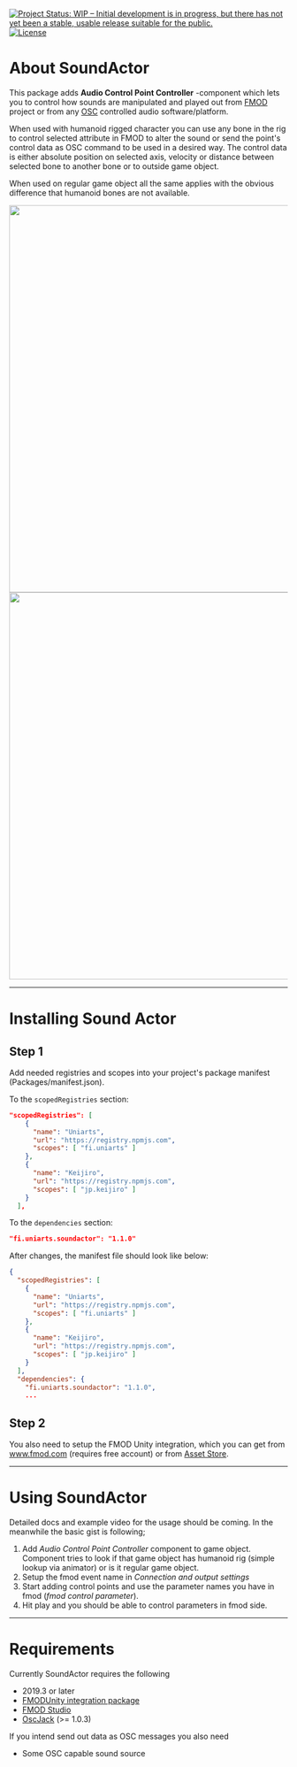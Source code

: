 [![Project Status: WIP – Initial development is in progress, but there has not yet been a stable, usable release suitable for the public.](https://www.repostatus.org/badges/latest/wip.svg)](https://www.repostatus.org/#wip)
[![License](http://img.shields.io/:license-mit-blue.svg?style=flat-square)](http://badges.mit-license.org)

# About SoundActor

This package adds **Audio Control Point Controller** -component which lets you to control how sounds are manipulated and played out from [FMOD](https://www.fmod.com) project or from any [OSC](https://en.wikipedia.org/wiki/Open_Sound_Control) controlled audio software/platform.

When used with humanoid rigged character you can use any bone in the rig to control selected attribute in FMOD to alter the sound or send the point's control data as OSC command to be used in a desired way. The control data is either absolute position on selected axis, velocity or distance between selected bone to another bone or to outside game object. 

When used on regular game object all the same applies with the obvious difference that humanoid bones are not available.


<img src="https://user-images.githubusercontent.com/16014157/97693161-69b1fe80-1aa9-11eb-8bfc-06569075480c.jpg" width="700">
<img src="https://user-images.githubusercontent.com/16014157/97710670-b9ea8a00-1ac4-11eb-998a-784fe8344fae.gif" width="700">

---


# Installing Sound Actor

## Step 1

Add needed registries and scopes into your project's package manifest (Packages/manifest.json). 

To the `scopedRegistries` section:

``` json
"scopedRegistries": [
    {
      "name": "Uniarts",
      "url": "https://registry.npmjs.com",
      "scopes": [ "fi.uniarts" ]
    },
    {
      "name": "Keijiro",
      "url": "https://registry.npmjs.com",
      "scopes": [ "jp.keijiro" ]
    }
  ],
```

To the `dependencies` section:

``` json
"fi.uniarts.soundactor": "1.1.0"
```

After changes, the manifest file should look like below:

``` json
{
  "scopedRegistries": [
    {
      "name": "Uniarts",
      "url": "https://registry.npmjs.com",
      "scopes": [ "fi.uniarts" ]
    },
    {
      "name": "Keijiro",
      "url": "https://registry.npmjs.com",
      "scopes": [ "jp.keijiro" ]
    }
  ],
  "dependencies": {
    "fi.uniarts.soundactor": "1.1.0",
    ...
```

## Step 2
You also need to setup the FMOD Unity integration, which you can get from www.fmod.com (requires free account) or from [Asset Store](https://assetstore.unity.com/packages/tools/audio/fmod-for-unity-161631).

---

# Using SoundActor

Detailed docs and example video for the usage should be coming. In the meanwhile the basic gist is following;

1. Add _Audio Control Point Controller_ component to game object. Component tries to look if that game object has humanoid rig (simple lookup via animator) or is it regular game object. 
2. Setup the fmod event name in _Connection and output settings_
3. Start adding control points and use the parameter names you have in fmod (_fmod control parameter_).
4. Hit play and you should be able to control parameters in fmod side.

---

# Requirements

Currently SoundActor requires the following

* 2019.3 or later
* [FMODUnity integration package](https://assetstore.unity.com/packages/tools/audio/fmod-for-unity-161631)
* [FMOD Studio](https://www.fmod.com)
* [OscJack](https://github.com/keijiro/OscJack) (>= 1.0.3)

If you intend send out data as OSC messages you also need
* Some OSC capable sound source 


